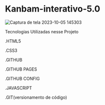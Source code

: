 # Kanbam-interativo-5.0

![Captura de tela 2023-10-05 145303](https://github.com/DevTechMastersr/Kanbam-interativo-5.0/assets/145814759/86d48ba3-8a3c-4dcd-b313-a90dcdf12651)


Tecnologias Utilizadas nesse Projeto 

 .HTML5
 
 .CSS3
 
 .GITHUB
 
 .GITHUB PAGES
 
 .GITHUB CONFIG
 
 .JAVASCRIPT
 
 .GIT(versionamento de código)
 

